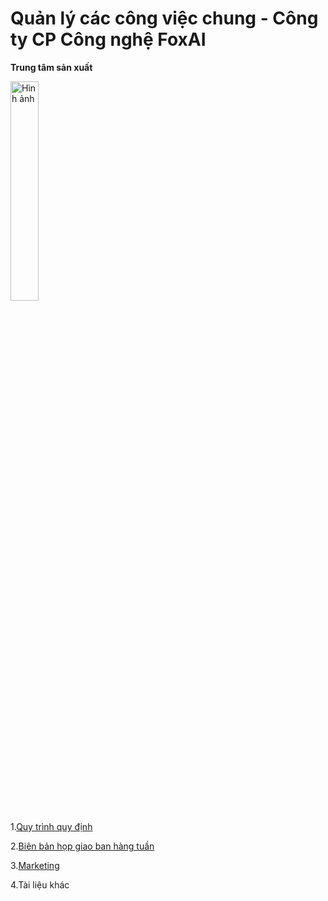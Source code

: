 # Quản lý các công việc chung - Công ty CP Công nghệ FoxAI
**Trung tâm sản xuất**

<img src="https://fox.ai.vn/wp-content/uploads/2024/07/Logo_Original-1.png" alt="Hình ảnh" width="30%" />

1.[Quy trình quy định](https://github.com/hoanglong8/FoxAI-Cong-viec-chung/tree/main/Quy%20tr%C3%ACnh%20-%20Quy%20%C4%91%E1%BB%8Bnh)

2.[Biên bản họp giao ban hàng tuần](https://github.com/hoanglong8/FoxAI-Cong-viec-chung/tree/main/Bi%C3%AAn%20b%E1%BA%A3n%20h%E1%BB%8Dp)

3.[Marketing](https://github.com/hoanglong8/FoxAI-Cong-viec-chung/tree/main/Marketing)

4.Tài liệu khác
